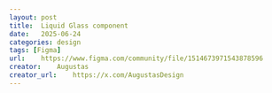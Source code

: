 ```yaml
---
layout: post
title:	Liquid Glass component
date:	2025-06-24
categories:	design
tags: [Figma]
url:	https://www.figma.com/community/file/1514673971543878596
creator:	Augustas
creator_url:	https://x.com/AugustasDesign
---
```

